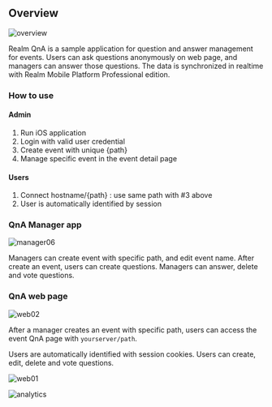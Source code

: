 ## Overview

![overview](https://images.contentful.com/emmiduwd41v7/3OA5V3IeFOkacuauCims8a/213930f48fe70f7ec806e107f81a19f9/qna-overview.png)

Realm QnA is a sample application for question and answer management for events. Users can ask questions anonymously on web page, and managers can answer those questions. The data is synchronized in realtime with Realm Mobile Platform Professional edition.

### How to use

#### Admin

1. Run iOS application
2. Login with valid user credential
3. Create event with unique {path}
4. Manage specific event in the event detail page

#### Users

1. Connect hostname/{path} : use same path with #3 above
2. User is automatically identified by session

### QnA Manager app

![manager06](http://images.contentful.com/emmiduwd41v7/2uxWKdSItCW8KSCCoAuq0a/22813c4b8a365b2a78544ff70d699456/manager06.PNG)

Managers can create event with specific path, and edit event name. After create an event, users can create questions. Managers can answer, delete and vote questions.

### QnA web page

![web02](http://images.contentful.com/emmiduwd41v7/3qmz30yn9mu0QcwE8aQ2aa/ec0264c1c657c23d03f8001101bb5583/web02.png)

After a manager creates an event with specific path, users can access the event QnA page with `yourserver/path`.

Users are automatically identified with session cookies. Users can create, edit, delete and vote questions.

![web01](http://images.contentful.com/emmiduwd41v7/5YvIMIKtuoUmO6e0wOyi8G/b791be9a3e0715c9b257f62870da313c/web01.png)

![analytics](https://ga-beacon.appspot.com/UA-50247013-2/realm-qna/README?pixel)
